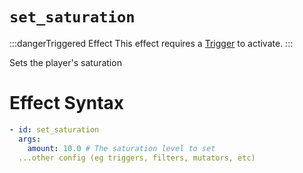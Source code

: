 # `set_saturation`
:::dangerTriggered Effect
This effect requires a [Trigger](https://plugins.auxilor.io/effects/all-triggers) to activate.
:::

Sets the player's saturation

# Effect Syntax
```yaml
- id: set_saturation
  args:
    amount: 10.0 # The saturation level to set
  ...other config (eg triggers, filters, mutators, etc)
```